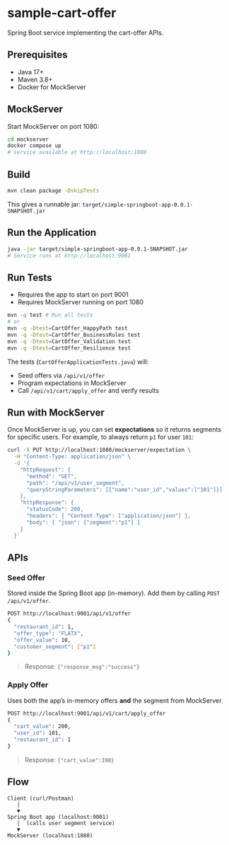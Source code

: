 # sample-cart-offer

Spring Boot service implementing the cart-offer APIs.

## Prerequisites

- Java 17+
- Maven 3.8+
- Docker for MockServer

## MockServer

Start MockServer on port 1080:

```bash
cd mockserver
docker compose up
# service available at http://localhost:1080
```

## Build

```bash
mvn clean package -DskipTests
```

This gives a runnable jar: `target/simple-springboot-app-0.0.1-SNAPSHOT.jar`

## Run the Application

```bash
java -jar target/simple-springboot-app-0.0.1-SNAPSHOT.jar
# Service runs at http://localhost:9001
```

## Run Tests

- Requires the app to start on port 9001
- Requires MockServer running on port 1080

```bash
mvn -q test # Run all tests
# or
mvn -q -Dtest=CartOffer_HappyPath test
mvn -q -Dtest=CartOffer_BusinessRules test
mvn -q -Dtest=CartOffer_Validation test
mvn -q -Dtest=CartOffer_Resilience test
```

The tests (`CartOfferApplicationTests.java`) will:

- Seed offers via `/api/v1/offer`
- Program expectations in MockServer
- Call `/api/v1/cart/apply_offer` and verify results

## Run with MockServer

Once MockServer is up, you can set **expectations** so it returns segments for specific users. For example, to always return `p1` for user `101`:

```bash
curl -X PUT http://localhost:1080/mockserver/expectation \
  -H "Content-Type: application/json" \
  -d '{
    "httpRequest": {
      "method": "GET",
      "path": "/api/v1/user_segment",
      "queryStringParameters": [{"name":"user_id","values":["101"]}]
    },
    "httpResponse": {
      "statusCode": 200,
      "headers": { "Content-Type": ["application/json"] },
      "body": { "json": {"segment":"p1"} }
    }
  }'
```

## APIs

### Seed Offer

Stored inside the Spring Boot app (in-memory). Add them by calling `POST /api/v1/offer`.

```bash
POST http://localhost:9001/api/v1/offer
{
  "restaurant_id": 1,
  "offer_type": "FLATX",
  "offer_value": 10,
  "customer_segment": ["p1"]
}
```

> Response: `{"response_msg":"success"}`

### Apply Offer

Uses both the app’s in-memory offers **and** the segment from MockServer.

```bash
POST http://localhost:9001/api/v1/cart/apply_offer
{
  "cart_value": 200,
  "user_id": 101,
  "restaurant_id": 1
}
```

> Response: `{"cart_value":190}`

## Flow

```
Client (curl/Postman)
   │
   ▼
Spring Boot app (localhost:9001)
   │  (calls user segment service)
   ▼
MockServer (localhost:1080)
```
